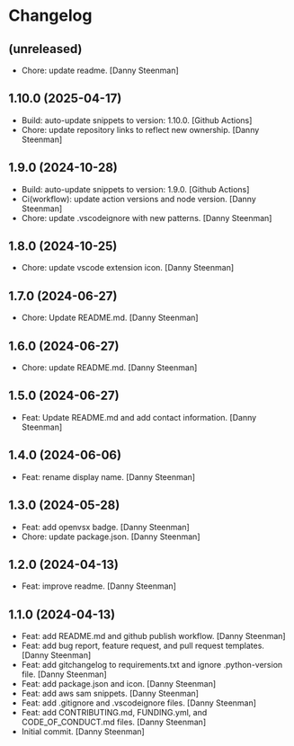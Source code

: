Changelog
=========


(unreleased)
------------
- Chore: update readme. [Danny Steenman]


1.10.0 (2025-04-17)
-------------------
- Build: auto-update snippets to version: 1.10.0. [Github Actions]
- Chore: update repository links to reflect new ownership. [Danny
  Steenman]


1.9.0 (2024-10-28)
------------------
- Build: auto-update snippets to version: 1.9.0. [Github Actions]
- Ci(workflow): update action versions and node version. [Danny
  Steenman]
- Chore: update .vscodeignore with new patterns. [Danny Steenman]


1.8.0 (2024-10-25)
------------------
- Chore: update vscode extension icon. [Danny Steenman]


1.7.0 (2024-06-27)
------------------
- Chore: Update README.md. [Danny Steenman]


1.6.0 (2024-06-27)
------------------
- Chore: update README.md. [Danny Steenman]


1.5.0 (2024-06-27)
------------------
- Feat: Update README.md and add contact information. [Danny Steenman]


1.4.0 (2024-06-06)
------------------
- Feat: rename display name. [Danny Steenman]


1.3.0 (2024-05-28)
------------------
- Feat: add openvsx badge. [Danny Steenman]
- Chore: update package.json. [Danny Steenman]


1.2.0 (2024-04-13)
------------------
- Feat: improve readme. [Danny Steenman]


1.1.0 (2024-04-13)
------------------
- Feat: add README.md and github publish workflow. [Danny Steenman]
- Feat: add bug report, feature request, and pull request templates.
  [Danny Steenman]
- Feat: add gitchangelog to requirements.txt and ignore .python-version
  file. [Danny Steenman]
- Feat: add package.json and icon. [Danny Steenman]
- Feat: add aws sam snippets. [Danny Steenman]
- Feat: add .gitignore and .vscodeignore files. [Danny Steenman]
- Feat: add CONTRIBUTING.md, FUNDING.yml, and CODE_OF_CONDUCT.md files.
  [Danny Steenman]
- Initial commit. [Danny Steenman]


